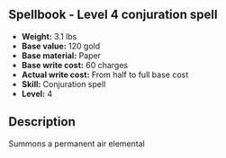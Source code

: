 ## Spellbook - Level 4 conjuration spell
- **Weight:** 3.1 lbs
- **Base value:** 120 gold
- **Base material:** Paper
- **Base write cost:** 60 charges
- **Actual write cost:** From half to full base cost
- **Skill:** Conjuration spell
- **Level:** 4
## Description
Summons a permanent air elemental
